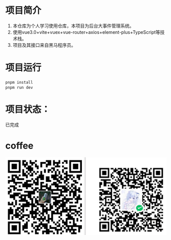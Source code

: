 # 项目简介
1. 本仓库为个人学习使用仓库，本项目为后台大事件管理系统。
2. 使用vue3.0+vite+vuex+vue-router+axios+element-plus+TypeScript等技术栈。
3. 项目及其接口来自黑马程序员。

# 项目运行
```git
pnpm install
pnpm run dev
```
# 项目状态：
已完成
# coffee
![输入图片说明](src/assets/image.png)